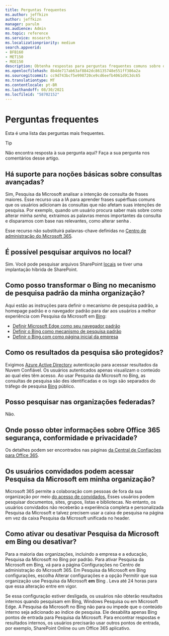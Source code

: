 ```yaml
---
title: Perguntas frequentes
ms.author: jeffkizn
author: jeffkizn
manager: parulm
ms.audience: Admin
ms.topic: reference
ms.service: mssearch
ms.localizationpriority: medium
search.appverid:
- BFB160
- MET150
- MOE150
description: Obtenha respostas para perguntas frequentes comuns sobre o Enterprise Search e a Pesquisa da Microsoft
ms.openlocfilehash: 8b4de717ab63af8842dc86135748e551ff386a2a
ms.sourcegitcommit: cc9d743bcf5e998720ce9cd6eefb4061d913dc65
ms.translationtype: MT
ms.contentlocale: pt-BR
ms.lasthandoff: 08/30/2021
ms.locfileid: "58702152"
---
```

<!-- markdownlint-disable no-trailing-punctuation -->
# <a name="frequently-asked-questions"></a>Perguntas frequentes

Esta é uma lista das perguntas mais frequentes.

> [!TIP]
> Não encontra resposta à sua pergunta aqui? Faça a sua pergunta nos comentários desse artigo.

## <a name="is-advanced-query-understanding-supported"></a>Há suporte para noções básicas sobre consultas avançadas?

Sim, Pesquisa da Microsoft analisar a intenção de consulta de frases maiores. Esse recurso usa a IA para aprender frases supérfluas comuns que os usuários adicionam às consultas que não afetam suas intenções de pesquisa. Por exemplo, quando um usuário procura saber mais sobre como alterar minha *senha,* extraimos as palavras menos importantes da consulta e disparamos com base nas relevantes, como alterar senha *.*
  
Esse recurso não substituirá palavras-chave definidas no [Centro de administração do Microsoft 365](https://admin.microsoft.com).
  
## <a name="can-you-search-for-files-on-premises"></a>É possível pesquisar arquivos no local?

Sim. Você pode pesquisar arquivos SharePoint [locais](http://sharepoint.com/) se tiver uma implantação híbrida de SharePoint.
  
## <a name="how-do-i-make-bing-the-default-search-engine-for-people-in-my-org"></a>Como posso transformar o Bing no mecanismo de pesquisa padrão da minha organização?

Aqui estão as instruções para definir o mecanismo de pesquisa padrão, a homepage padrão e o navegador padrão para dar aos usuários a melhor experiência com Pesquisa da Microsoft em [Bing](https://Bing.com):

- [Definir Microsoft Edge como seu navegador padrão](/deployedge/edge-default-browser)
- [Definir o Bing como mecanismo de pesquisa padrão](set-default-search-engine.md)
- [Definir o Bing.com como página inicial da empresa](set-default-homepage.md)

## <a name="how-are-my-search-results-protected"></a>Como os resultados da pesquisa são protegidos?

Exigimos [Azure Active Directory](/azure/active-directory/) autenticação para acessar resultados da Nuvem Confiável. Os usuários autenticados apenas visualizam o conteúdo ao qual eles têm acesso. Ao usar Pesquisa da Microsoft no Bing, as consultas de pesquisa são des identificadas e os logs são separados do tráfego de pesquisa [Bing](https://Bing.com) público.

## <a name="can-i-search-across-federated-organizations"></a>Posso pesquisar nas organizações federadas?

Não.

## <a name="where-can-i-get-info-about-office-365-security-compliance-and-privacy"></a>Onde posso obter informações sobre Office 365 segurança, conformidade e privacidade?

Os detalhes podem ser encontrados nas páginas [da Central de Confiações para Office 365](https://www.microsoft.com/TrustCenter/CloudServices/office365/default.aspx).

## <a name="can-guest-users-access-microsoft-search-in-my-organization"></a>Os usuários convidados podem acessar Pesquisa da Microsoft em minha organização?

Microsoft 365 permite a colaboração com pessoas de fora da sua organização por meio [do acesso de convidados.](/microsoft-365/solutions/collaborate-with-people-outside-your-organization) Esses usuários podem pesquisar documentos, sites, grupos, listas e bibliotecas. No entanto, os usuários convidados não receberão a experiência completa e personalizada Pesquisa da Microsoft e talvez precisem usar a caixa de pesquisa na página em vez da caixa Pesquisa da Microsoft unificada no header.

## <a name="how-do-i-turn-microsoft-search-in-bing-on-or-off"></a>Como ativar ou desativar Pesquisa da Microsoft em Bing ou desativar?

Para a maioria das organizações, incluindo a empresa e a educação, Pesquisa da Microsoft no Bing por padrão. Para ativar Pesquisa da Microsoft em Bing, vá para a [](https://admin.microsoft.com/Adminportal/Home#/MicrosoftSearch/configurations) página Configurações no Centro de administração do Microsoft 365. Em Pesquisa da Microsoft em Bing configurações, escolha  Alterar configurações e a opção Permitir que sua organização use Pesquisa da Microsoft **em** Bing . Leva até 24 horas para que essa alteração entre em vigor.

Se essa configuração estiver desligada, os usuários não obterão resultados internos quando pesquisam em Bing, Windows Pesquisa ou em Microsoft Edge. A Pesquisa da Microsoft no Bing não para ou impede que o conteúdo interno seja adicionado ao índice de pesquisa. Ele desabilita apenas Bing pontos de entrada para Pesquisa da Microsoft. Para encontrar respostas e resultados internos, os usuários precisarão usar outros pontos de entrada, por exemplo, SharePoint Online ou um Office 365 aplicativo.
